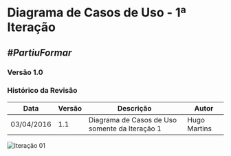 # **Diagrama de Casos de Uso - 1ª Iteração**

##  ***#PartiuFormar***

### **Versão 1.0**

### Histórico da Revisão
Data|Versão|Descrição|Autor
-----|------|---------|-------
03/04/2016|1.1|Diagrama de Casos de Uso somente da Iteração 1| Hugo Martins

![Iteração 01](http://imgur.com/U8mTFmf.png)